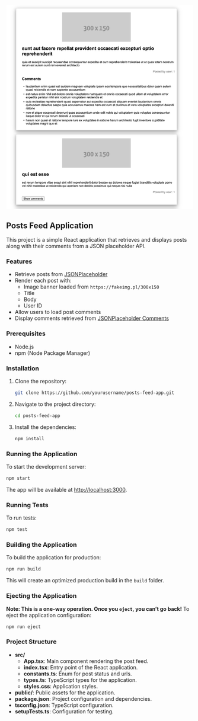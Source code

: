 
![2024-06-06_22-54-38.png](2024-06-06_22-54-38.png)

## Posts Feed Application

This project is a simple React application that retrieves and displays posts along with their comments from a JSON placeholder API.

### Features
- Retrieve posts from [JSONPlaceholder](https://jsonplaceholder.typicode.com/posts)
- Render each post with:
    - Image banner loaded from `https://fakeimg.pl/300x150`
    - Title
    - Body
    - User ID
- Allow users to load post comments
- Display comments retrieved from [JSONPlaceholder Comments](https://jsonplaceholder.typicode.com/posts/3/comments)

### Prerequisites
- Node.js
- npm (Node Package Manager)

### Installation
1. Clone the repository:
   ```bash
   git clone https://github.com/yourusername/posts-feed-app.git
   ```
2. Navigate to the project directory:
   ```bash
   cd posts-feed-app
   ```
3. Install the dependencies:
   ```bash
   npm install
   ```

### Running the Application
To start the development server:
```bash
npm start
```
The app will be available at [http://localhost:3000](http://localhost:3000).

### Running Tests
To run tests:
```bash
npm test
```

### Building the Application
To build the application for production:
```bash
npm run build
```
This will create an optimized production build in the `build` folder.

### Ejecting the Application
**Note: This is a one-way operation. Once you `eject`, you can’t go back!**
To eject the application configuration:
```bash
npm run eject
```

### Project Structure
- **src/**
    - **App.tsx**: Main component rendering the post feed.
    - **index.tsx**: Entry point of the React application.
    - **constants.ts**: Enum for post status and urls.
    - **types.ts**: TypeScript types for the application.
    - **styles.css**: Application styles.
- **public/**: Public assets for the application.
- **package.json**: Project configuration and dependencies.
- **tsconfig.json**: TypeScript configuration.
- **setupTests.ts**: Configuration for testing.
